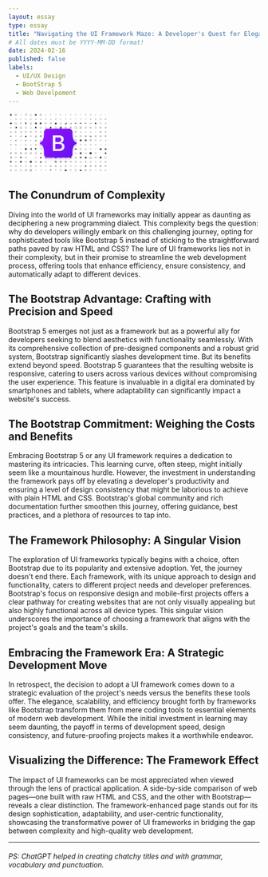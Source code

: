```yaml
---
layout: essay
type: essay
title: "Navigating the UI Framework Maze: A Developer's Quest for Elegance"
# All dates must be YYYY-MM-DD format!
date: 2024-02-16
published: false
labels:
  - UI/UX Design
  - BootStrap 5
  - Web Develpoment
---
```


<img width="200px" class="rounded float-start pe-4" src="../img/bootstrap.png">

## The Conundrum of Complexity

Diving into the world of UI frameworks may initially appear as daunting as deciphering a new programming dialect. This complexity begs the question: why do developers willingly embark on this challenging journey, opting for sophisticated tools like Bootstrap 5 instead of sticking to the straightforward paths paved by raw HTML and CSS? The lure of UI frameworks lies not in their complexity, but in their promise to streamline the web development process, offering tools that enhance efficiency, ensure consistency, and automatically adapt to different devices.

## The Bootstrap Advantage: Crafting with Precision and Speed

Bootstrap 5 emerges not just as a framework but as a powerful ally for developers seeking to blend aesthetics with functionality seamlessly. With its comprehensive collection of pre-designed components and a robust grid system, Bootstrap significantly slashes development time. But its benefits extend beyond speed. Bootstrap 5 guarantees that the resulting website is responsive, catering to users across various devices without compromising the user experience. This feature is invaluable in a digital era dominated by smartphones and tablets, where adaptability can significantly impact a website's success.

## The Bootstrap Commitment: Weighing the Costs and Benefits

Embracing Bootstrap 5 or any UI framework requires a dedication to mastering its intricacies. This learning curve, often steep, might initially seem like a mountainous hurdle. However, the investment in understanding the framework pays off by elevating a developer's productivity and ensuring a level of design consistency that might be laborious to achieve with plain HTML and CSS. Bootstrap's global community and rich documentation further smoothen this journey, offering guidance, best practices, and a plethora of resources to tap into.

## The Framework Philosophy: A Singular Vision

The exploration of UI frameworks typically begins with a choice, often Bootstrap due to its popularity and extensive adoption. Yet, the journey doesn't end there. Each framework, with its unique approach to design and functionality, caters to different project needs and developer preferences. Bootstrap's focus on responsive design and mobile-first projects offers a clear pathway for creating websites that are not only visually appealing but also highly functional across all device types. This singular vision underscores the importance of choosing a framework that aligns with the project's goals and the team's skills.

## Embracing the Framework Era: A Strategic Development Move

In retrospect, the decision to adopt a UI framework comes down to a strategic evaluation of the project's needs versus the benefits these tools offer. The elegance, scalability, and efficiency brought forth by frameworks like Bootstrap transform them from mere coding tools to essential elements of modern web development. While the initial investment in learning may seem daunting, the payoff in terms of development speed, design consistency, and future-proofing projects makes it a worthwhile endeavor.

## Visualizing the Difference: The Framework Effect

The impact of UI frameworks can be most appreciated when viewed through the lens of practical application. A side-by-side comparison of web pages—one built with raw HTML and CSS, and the other with Bootstrap—reveals a clear distinction. The framework-enhanced page stands out for its design sophistication, adaptability, and user-centric functionality, showcasing the transformative power of UI frameworks in bridging the gap between complexity and high-quality web development.

<hr>

###### PS: ChatGPT helped in creating chatchy titles and with grammar, vocabulary and punctuation.
